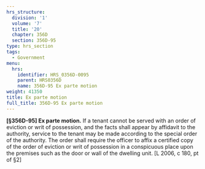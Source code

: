 ```yaml
---
hrs_structure:
  division: '1'
  volume: '7'
  title: '20'
  chapter: 356D
  section: 356D-95
type: hrs_section
tags:
  - Government
menu:
  hrs:
    identifier: HRS_0356D-0095
    parent: HRS0356D
    name: 356D-95 Ex parte motion
weight: 41350
title: Ex parte motion
full_title: 356D-95 Ex parte motion
---
```

**[§356D-95] Ex parte motion.** If a tenant cannot be served with an order of eviction or writ of possession, and the facts shall appear by affidavit to the authority, service to the tenant may be made according to the special order of the authority. The order shall require the officer to affix a certified copy of the order of eviction or writ of possession in a conspicuous place upon the premises such as the door or wall of the dwelling unit. [L 2006, c 180, pt of §2]